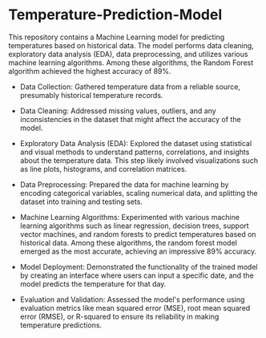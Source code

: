 # Temperature-Prediction-Model

This repository contains a Machine Learning model for predicting temperatures based on historical data. The model performs data cleaning, exploratory data analysis (EDA), data preprocessing, and utilizes various machine learning algorithms. Among these algorithms, the Random Forest algorithm achieved the highest accuracy of 89%.

- Data Collection: Gathered temperature data from a reliable source, presumably historical temperature records.

- Data Cleaning: Addressed missing values, outliers, and any inconsistencies in the dataset that might affect the accuracy of the model.

- Exploratory Data Analysis (EDA): Explored the dataset using statistical and visual methods to understand patterns, correlations, and insights about the temperature data. This step likely involved visualizations such as line plots, histograms, and correlation matrices.

- Data Preprocessing: Prepared the data for machine learning by encoding categorical variables, scaling numerical data, and splitting the dataset into training and testing sets.

- Machine Learning Algorithms: Experimented with various machine learning algorithms such as linear regression, decision trees, support vector machines, and random forests to predict temperatures based on historical data. Among these algorithms, the random forest model emerged as the most accurate, achieving an impressive 89% accuracy.

- Model Deployment: Demonstrated the functionality of the trained model by creating an interface where users can input a specific date, and the model predicts the temperature for that day.

- Evaluation and Validation: Assessed the model's performance using evaluation metrics like mean squared error (MSE), root mean squared error (RMSE), or R-squared to ensure its reliability in making temperature predictions.
